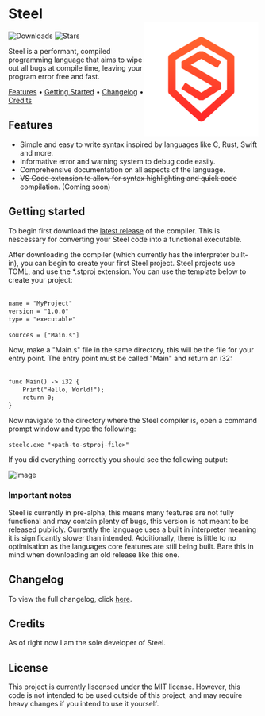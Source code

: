 <h1 align="left">Steel<br/><img src=".\assets\logo-red-png.png" alt="Logo" align="right" height="230px"></h1>
<p align="left">
  <img src="https://img.shields.io/badge/latest_release-0.1.0--alpha.1-red" alt="Downloads">
  <img src="https://img.shields.io/github/stars/swzldev/Steel" alt="Stars">
</p>
<p>Steel is a performant, compiled programming language that aims to wipe out all bugs at compile time, leaving your program error free and fast.</p>
<p>
  <a href="#features">Features</a> &bull;
  <a href="#getting-started">Getting Started</a> &bull;
  <a href="#changelog">Changelog</a> &bull;
  <a href="#credits">Credits</a>
</p>

<h2>Features</h2>
<ul>
<li>Simple and easy to write syntax inspired by languages like C, Rust, Swift and more.</li>
<li>Informative error and warning system to debug code easily.</li>
<li>Comprehensive documentation on all aspects of the language.</li>
<li><s>VS Code extension to allow for syntax highlighting and quick code compilation.</s> (Coming soon)</li>
</ul>

<h2>Getting started</h2>
<p>To begin first download the <a href="https://github.com/swzldev/Steel/releases/">latest release</a> of the compiler. This is nescessary for converting your Steel code into a functional executable.</p>

<p>After downloading the compiler (which currently has the interpreter built-in), you can begin to create your first Steel project. Steel projects use TOML, and use the *.stproj extension. You can use the template below to create your project:</p>

<pre><code>
name = "MyProject"
version = "1.0.0"
type = "executable"

sources = ["Main.s"]
</code></pre>

<p>Now, make a "Main.s" file in the same directory, this will be the file for your entry point. The entry point must be called "Main" and return an i32:</p>

<pre><code>
func Main() -> i32 {
    Print("Hello, World!");
    return 0;
}
</code></pre>

<p>Now navigate to the directory where the Steel compiler is, open a command prompt window and type the following:</p>
<code>steelc.exe "&lt;path-to-stproj-file&gt;"</code>

<p>If you did everything correctly you should see the following output:</p>
<img width="366" height="159" alt="image" src="https://github.com/user-attachments/assets/594d3a01-22ac-4cb8-a215-abba97bc7aa3" />

<h3>Important notes</h3>
<p>Steel is currently in pre-alpha, this means many features are not fully functional and may contain plenty of bugs, this version is not meant to be released publicly. Currently the language uses a built in interpreter meaning it is significantly slower than intended. Additionally, there is little to no optimisation as the languages core features are still being built. Bare this in mind when downloading an old release like this one.</p>

<h2>Changelog</h2>
<p>To view the full changelog, click <a href="./steelc/changelog.md">here</a>.</p>

<h2>Credits</h2>
</p>As of right now I am the sole developer of Steel.</p>

<h2>License</h2>
<p>This project is currently liscensed under the MIT license. However, this code is not intended to be used outside of this project, and may require heavy changes if you intend to use it yourself.</p>
